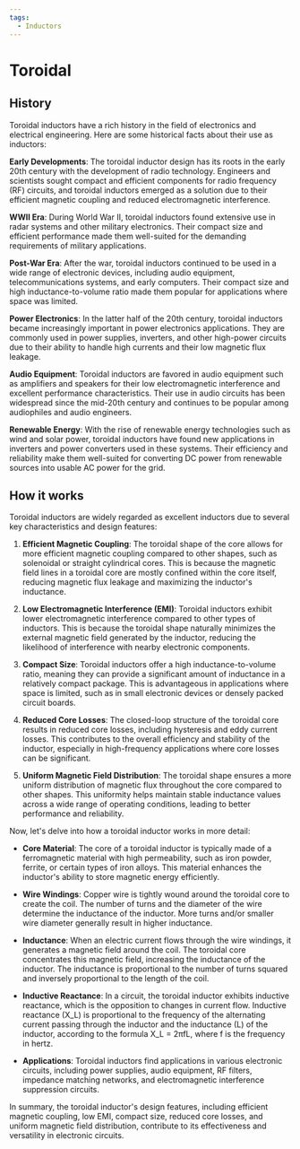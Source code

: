 ```yaml
---
tags:
  - Inductors
---
```


<head>
    <meta name="google-adsense-account" content="ca-pub-9364684337389377">
    <meta charset="UTF-8">
    <meta name="viewport" content="width=device-width, initial-scale=1.0">
    <meta name="description" content="Welcome to ac-electricity! Here you will learn more about electricity, the different components used to make an electrical circuit as well as their features and use cases.">
    <meta name="keywords" content="alexis carbillet, carbillet, electricity, capacitors, conductors, diodes, electronic, energy source, hardware, home appliances, inductors, insulators, resistors, semi-conductors">
    <meta name="author" content="Alexis Carbillet ">
</head>

# Toroidal

## History

Toroidal inductors have a rich history in the field of electronics and electrical engineering. Here are some historical facts about their use as inductors:

**Early Developments**: The toroidal inductor design has its roots in the early 20th century with the development of radio technology. Engineers and scientists sought compact and efficient components for radio frequency (RF) circuits, and toroidal inductors emerged as a solution due to their efficient magnetic coupling and reduced electromagnetic interference.

**WWII Era**: During World War II, toroidal inductors found extensive use in radar systems and other military electronics. Their compact size and efficient performance made them well-suited for the demanding requirements of military applications.

**Post-War Era**: After the war, toroidal inductors continued to be used in a wide range of electronic devices, including audio equipment, telecommunications systems, and early computers. Their compact size and high inductance-to-volume ratio made them popular for applications where space was limited.

**Power Electronics**: In the latter half of the 20th century, toroidal inductors became increasingly important in power electronics applications. They are commonly used in power supplies, inverters, and other high-power circuits due to their ability to handle high currents and their low magnetic flux leakage.

**Audio Equipment**: Toroidal inductors are favored in audio equipment such as amplifiers and speakers for their low electromagnetic interference and excellent performance characteristics. Their use in audio circuits has been widespread since the mid-20th century and continues to be popular among audiophiles and audio engineers.

**Renewable Energy**: With the rise of renewable energy technologies such as wind and solar power, toroidal inductors have found new applications in inverters and power converters used in these systems. Their efficiency and reliability make them well-suited for converting DC power from renewable sources into usable AC power for the grid.

## How it works

Toroidal inductors are widely regarded as excellent inductors due to several key characteristics and design features:

1. **Efficient Magnetic Coupling**: The toroidal shape of the core allows for more efficient magnetic coupling compared to other shapes, such as solenoidal or straight cylindrical cores. This is because the magnetic field lines in a toroidal core are mostly confined within the core itself, reducing magnetic flux leakage and maximizing the inductor's inductance.

2. **Low Electromagnetic Interference (EMI)**: Toroidal inductors exhibit lower electromagnetic interference compared to other types of inductors. This is because the toroidal shape naturally minimizes the external magnetic field generated by the inductor, reducing the likelihood of interference with nearby electronic components.

3. **Compact Size**: Toroidal inductors offer a high inductance-to-volume ratio, meaning they can provide a significant amount of inductance in a relatively compact package. This is advantageous in applications where space is limited, such as in small electronic devices or densely packed circuit boards.

4. **Reduced Core Losses**: The closed-loop structure of the toroidal core results in reduced core losses, including hysteresis and eddy current losses. This contributes to the overall efficiency and stability of the inductor, especially in high-frequency applications where core losses can be significant.

5. **Uniform Magnetic Field Distribution**: The toroidal shape ensures a more uniform distribution of magnetic flux throughout the core compared to other shapes. This uniformity helps maintain stable inductance values across a wide range of operating conditions, leading to better performance and reliability.

Now, let's delve into how a toroidal inductor works in more detail:

- **Core Material**: The core of a toroidal inductor is typically made of a ferromagnetic material with high permeability, such as iron powder, ferrite, or certain types of iron alloys. This material enhances the inductor's ability to store magnetic energy efficiently.

- **Wire Windings**: Copper wire is tightly wound around the toroidal core to create the coil. The number of turns and the diameter of the wire determine the inductance of the inductor. More turns and/or smaller wire diameter generally result in higher inductance.

- **Inductance**: When an electric current flows through the wire windings, it generates a magnetic field around the coil. The toroidal core concentrates this magnetic field, increasing the inductance of the inductor. The inductance is proportional to the number of turns squared and inversely proportional to the length of the coil.

- **Inductive Reactance**: In a circuit, the toroidal inductor exhibits inductive reactance, which is the opposition to changes in current flow. Inductive reactance (X_L) is proportional to the frequency of the alternating current passing through the inductor and the inductance (L) of the inductor, according to the formula X_L = 2πfL, where f is the frequency in hertz.

- **Applications**: Toroidal inductors find applications in various electronic circuits, including power supplies, audio equipment, RF filters, impedance matching networks, and electromagnetic interference suppression circuits.

In summary, the toroidal inductor's design features, including efficient magnetic coupling, low EMI, compact size, reduced core losses, and uniform magnetic field distribution, contribute to its effectiveness and versatility in electronic circuits.